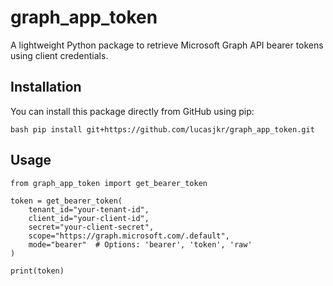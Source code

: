 # graph_app_token

A lightweight Python package to retrieve Microsoft Graph API bearer tokens using client credentials.

## Installation

You can install this package directly from GitHub using pip:

```bash pip install git+https://github.com/lucasjkr/graph_app_token.git```

## Usage

    from graph_app_token import get_bearer_token

    token = get_bearer_token(
        tenant_id="your-tenant-id",
        client_id="your-client-id",
        secret="your-client-secret",
        scope="https://graph.microsoft.com/.default",
        mode="bearer"  # Options: 'bearer', 'token', 'raw'
    )
    
    print(token)
